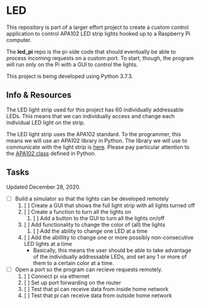 # LED

This repository is part of a larger effort project to create a custom control
application to control APA102 LED strip lights hooked up to a Raspberry Pi computer.

The **led_pi** repo is the pi-side code that should eventually be able to process
incoming requests on a custom port. To start, though, the program will run only on
the Pi with a GUI to control the lights. 

This project is being developed using Python 3.7.3.

## Info & Resources

The LED light strip used for this project has 60 individually addressable LEDs.
This means that we can individually access and change each individual LED light on the strip.

The LED light strip uses the APA102 standard. To the programmer, this means we will use
an APA102 library in Python. The library we will use to communicate with the light strip
is [here](https://github.com/tinue/apa102-pi). Please pay particular attention to the
[APA102 class](https://github.com/tinue/apa102-pi/blob/main/apa102_pi/driver/apa102.py) 
defined in Python.

## Tasks

Updated December 28, 2020.

- [ ] Build a simulator so that the lights can be developed remotely
    1. [ ] Create a GUI that shows the full light strip with all lights turned off
    2. [ ] Create a function to turn all the lights on
        1. [ ] Add a button to the GUI to turn all the lights on/off
    3. [ ] Add functionality to change the color of (all) the lights
        1. [ ] Add the ability to change one LED at a time
	2. [ ] Add the abilility to change one or more possibly non-consecutive LED lights at a time
	    - Basically, this means the user should be able to take advantage of the individually addressable LEDs, and set any 1 or more of them to a certain color at a time.
- [ ] Open a port so the program can recieve requests remotely.
    1. [ ] Connect pi via ethernet
    2. [ ] Set up port forwarding on the router
    3. [ ] Test that pi can receive data from inside home network
    4. [ ] Test that pi can receive data from outside home network